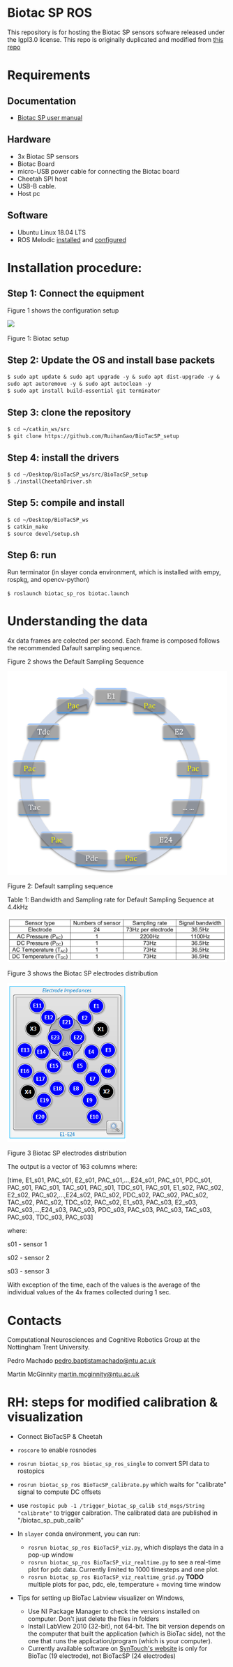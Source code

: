 # Biotac SP ROS

This repository is for hosting the Biotac SP sensors sofware released under the lgpl3.0 license. This repo is originally duplicated and modified from [this repo](https://github.com/CNCR-NTU/biotac_sp_ros)

# Requirements

## Documentation
* [Biotac SP user manual](https://github.com/pedrombmachado/biotac_sp/blob/master/doc/BioTac_SP_Product_Manual.pdf)

## Hardware
* 3x Biotac SP sensors
* Biotac Board
* micro-USB power cable for connecting the Biotac board
* Cheetah SPI host
* USB-B cable.
* Host pc

## Software
* Ubuntu Linux 18.04 LTS
* ROS Melodic [installed](http://wiki.ros.org/melodic/Installation/Ubuntu) and [configured](http://wiki.ros.org/ROS/Tutorials/InstallingandConfiguringROSEnvironment)

# Installation procedure:
## Step 1: Connect the equipment 
Figure 1 shows the configuration setup

![](https://github.com/pedrombmachado/biotac_sp/blob/master/doc/Biotac.png)

Figure 1: Biotac setup
  
## Step 2: Update the OS and install base packets

```
$ sudo apt update & sudo apt upgrade -y & sudo apt dist-upgrade -y & sudo apt autoremove -y & sudo apt autoclean -y
$ sudo apt install build-essential git terminator
```

## Step 3: clone the repository
```
$ cd ~/catkin_ws/src
$ git clone https://github.com/RuihanGao/BioTacSP_setup
```

## Step 4: install the drivers
```
$ cd ~/Desktop/BioTacSP_ws/src/BioTacSP_setup
$ ./installCheetahDriver.sh
```

## Step 5: compile and install
```
$ cd ~/Desktop/BioTacSP_ws
$ catkin_make
$ source devel/setup.sh
```

## Step 6: run

Run terminator (in slayer conda environment, which is installed with empy, rospkg, and opencv-python)

`$ roslaunch biotac_sp_ros biotac.launch`


# Understanding the data
4x data frames are colected per second. Each frame is composed follows the recommended Dafault sampling sequence.

Figure 2 shows the Default Sampling	Sequence

![](https://github.com/CNCR-NTU/biotac_sp/blob/master/doc/data_sampling.png)

Figure 2: Default sampling sequence

Table 1: Bandwidth and Sampling rate for Default Sampling Sequence at 4.4kHz

![](https://github.com/CNCR-NTU/biotac_sp/blob/master/doc/data_sampling_bandwidth.png)

Figure 3 shows the Biotac SP electrodes distribution

![](https://github.com/CNCR-NTU/biotac_sp/blob/master/doc/Electrodes_distribution.png)

Figure 3 Biotac SP electrodes distribution

The output is a vector of 163 columns where:

[time, E1_s01, PAC_s01, E2_s01, PAC_s01,...,E24_s01, PAC_s01, PDC_s01, PAC_s01, PAC_s01, TAC_s01, PAC_s01, TDC_s01, PAC_s01,
E1_s02, PAC_s02, E2_s02, PAC_s02,...,E24_s02, PAC_s02, PDC_s02, PAC_s02, PAC_s02, TAC_s02, PAC_s02, TDC_s02, PAC_s02,
E1_s03, PAC_s03, E2_s03, PAC_s03,...,E24_s03, PAC_s03, PDC_s03, PAC_s03, PAC_s03, TAC_s03, PAC_s03, TDC_s03, PAC_s03]

where:

s01 - sensor 1

s02 - sensor 2

s03 - sensor 3

With exception of the time, each of the values is the average of the individual values of the 4x frames collected during 1 sec.

# Contacts
Computational Neurosciences and Cognitive Robotics Group at the Nottingham Trent University.

Pedro Machado <pedro.baptistamachado@ntu.ac.uk>

Martin McGinnity <martin.mcginnity@ntu.ac.uk>


# RH: steps for modified calibration & visualization
* Connect BioTacSP & Cheetah
* `roscore` to enable rosnodes
* `rosrun biotac_sp_ros biotac_sp_ros_single` to convert SPI data to rostopics
* `rosrun biotac_sp_ros BioTacSP_calibrate.py` which waits for "calibrate" signal to compute DC offsets
* use `rostopic pub -1 /trigger_biotac_sp_calib std_msgs/String "calibrate"` to trigger caibration. The calibrated data are published in "/biotac_sp_pub_calib"
* In `slayer` conda environment, you can run:
    - `rosrun biotac_sp_ros BioTacSP_viz.py`, which displays the data in a pop-up window
    - `rosrun biotac_sp_ros BioTacSP_viz_realtime.py` to see a real-time plot for pdc data. Currently limited to 1000 timesteps and one plot. 
    - `rosrun biotac_sp_ros BioTacSP_viz_realtime_grid.py` **TODO** multiple plots for pac, pdc, ele, temperature + moving time window

* Tips for setting up BioTac Labview visualizer on Windows, <br/>
    - Use NI Package Manager to check the versions installed on computer. Don't just delete the files in folders
    - Install LabView 2010 (32-bit), not 64-bit. The bit version depends on the computer that built the application (which is BioTac side), not the one that runs the application/program (which is your computer).
    - Currently available software on [SynTouch's website](https://syntouchinc.com/software/)  is only for BioTac (19 electrode), not BioTacSP (24 electrodes)
